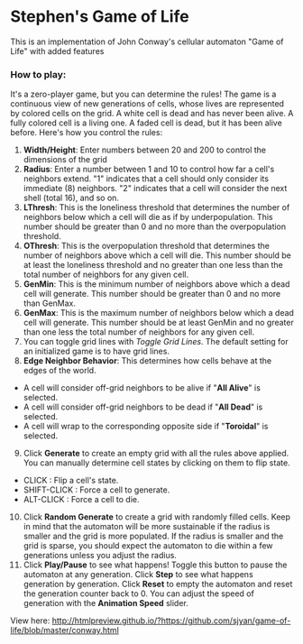 # Stephen's Game of Life
This is an implementation of John Conway's cellular automaton "Game of Life" with added features

### How to play:
It's a zero-player game, but you can determine the rules! The game is a continuous view of new generations of cells, whose lives are represented by colored cells on the grid. A white cell is dead and has never been alive. A fully colored cell is a living one. A faded cell is dead, but it has been alive before. Here's how you control the rules:

1. **Width/Height**: Enter numbers between 20 and 200 to control the dimensions of the grid
2. **Radius**: Enter a number between 1 and 10 to control how far a cell's neighbors extend. "1" indicates that a cell should only consider its immediate (8) neighbors. "2" indicates that a cell will consider the next shell (total 16), and so on.
3. **LThresh**: This is the loneliness threshold that determines the number of neighbors below which a cell will die as if by underpopulation. This number should be greater than 0 and no more than the overpopulation threshold.
4. **OThresh**: This is the overpopulation threshold that determines the number of neighbors above which a cell will die. This number should be at least the loneliness threshold and no greater than one less than the total number of neighbors for any given cell.
5. **GenMin**: This is the minimum number of neighbors above which a dead cell will generate. This number should be greater than 0 and no more than GenMax.
6. **GenMax**: This is the maximum number of neighbors below which a dead cell will generate. This number should be at least GenMin and no greater than one less the total number of neighbors for any given cell.
7. You can toggle grid lines with *Toggle Grid Lines*. The default setting for an initialized game is to have grid lines.
8. **Edge Neighbor Behavior**: This determines how cells behave at the edges of the world.
  * A cell will consider off-grid neighbors to be alive if "**All Alive**" is selected.
  * A cell will consider off-grid neighbors to be dead if "**All Dead**" is selected.
  * A cell will wrap to the corresponding opposite side if "**Toroidal**" is selected.
9. Click **Generate** to create an empty grid with all the rules above applied. You can manually determine cell states by clicking on them to flip state.
  * CLICK : Flip a cell's state.
  * SHIFT-CLICK : Force a cell to generate.
  * ALT-CLICK : Force a cell to die.
10. Click **Random Generate** to create a grid with randomly filled cells. Keep in mind that the automaton will be more sustainable if the radius is smaller and the grid is more populated. If the radius is smaller and the grid is sparse, you should expect the automaton to die within a few generations unless you adjust the radius.
11. Click **Play/Pause** to see what happens! Toggle this button to pause the automaton at any generation. Click **Step** to see what happens generation by generation. Click **Reset** to empty the automaton and reset the generation counter back to 0. You can adjust the speed of generation with the **Animation Speed** slider.

View here: http://htmlpreview.github.io/?https://github.com/sjyan/game-of-life/blob/master/conway.html
